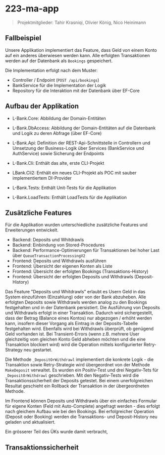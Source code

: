# 223-ma-app

> Projektmitglieder: Tahir Krasniqi, Olivier König, Nico Heinimann

## Fallbeispiel

Unsere Applikation implementiert das Feature, dass Geld von einem Konto auf ein anderes überwiesen werden kann. Alle erfolgten Transaktionen werden auf der Datenbank als `Bookings` gespeichert.

Die Implementation erfolgt nach dem Muster:

- Controller / Endpoint (`POST /api/bookings`)
- BankService für die Implementation der Logik
- Repository für die Interaktion mit der Datenbank über EF-Core

## Aufbau der Applikation

- L-Bank.Core: Abbildung der Domain-Entitäten
- L-Bank.DbAccess: Abbildung der Domain-Entitäten auf die Datenbank und Logik zu deren Abfrage (über EF-Core)
- L-Bank.Api: Definition der REST-Api-Schnittstelle in Controllern und Umsetzung der Business-Logik über Services (BankService und AuthService) sowie Sicherung der Endpoints

- L-Bank.Cli: Enthält das alte, erste CLI-Projekt
- LBank.Cli2: Enthält ein neues CLI-Projekt als POC mit sauber implementiertem DI-Provider

- L-Bank.Tests: Enthält Unit-Tests für die Applikation
- L-Bank.LoadTests: Enthält LoadTests für die Applikation

## Zusätzliche Features

Für die Applikation wurden unterschiedliche zusätzliche Features und Erweiterungen entwickelt.
- Backend: Deposits und Whitdrawls
- Backend: Einbindung von Stored-Procedures
- Backend: Performance-Optimierungen für Transaktionen bei hoher Last über `QueueTransactionProcessingV2`
- Frontend: Deposits und Withdrawls ausführen
- Frontend: Übersicht der eigenen Konten als Liste
- Frontend: Übersicht der erfolgten Bookings (Transaktions-History)
- Frontend: Übersicht der erfolgten Deposits und Withdrawls (Deposit-History)

Das Feature "Deposits und Whitdrawls" erlaubt es Usern Geld in das System einzuführen (Einzahlung) oder von der Bank abzuheben. Alle erfolgten Deposits sowie Withdrawls werden analog zu den Bookings festgehalten und in der Datenbank persistiert. Die Ausführung von Deposits und Withdrawls erfolgt in einer Transaktion. Dadurch wird sichergestellt, dass der Betrag (Balance eines Kontos) nur abgezogen / erhöht werden kann, insofern dieser Vorgang als Eintrag in der Deposits-Tabelle festgehalten wird. Ebenfalls wird bei Withdrawls überprüft, ob genügend Geld vorhanden ist. Bei Transient-Errors (wenn z.B. mehrere User gleichzeitig vom gleichen Konto Geld abheben möchten und die eine Transaktion blockiert wird) wird die Operation mittels konfigurierter Retry-Strategy neu gestartet. 

Die Methode `_DepositOrWithdrawl` implementiert die konkrete Logik - die Transaktion sowie Retry-Strategie wird übergeordnet von der Methode `MakeDeposit` verwaltet. Es wurden ein Positiv-Test und drei Negativ-Tets für `_DepositOrWithdrawl` geschrieben. Mit den Negativ-Tests wird die Transaktionssicherheit der Deposits getestet. Bei einem unerfolgreichen Resultat geschieht ein Rollback der Transaktion in der übergeordneten Methode. 

Im Frontend können Deposits und Withdrawls über ein einfaches Formular für eigene Konten (Feld mit Auto-Complete) angefragt werden - dies erfolgt nach gleichem Aufbau wie bei den Bookings. Bei erfolgreicher Operation (Deposit oder Booking) werden die Transaktions- und Deposit-History neu geladen und aktualisiert. 

Ein grösserer Teil des ÜKs wurde damit verbracht, 

## Transaktionssicherheit



